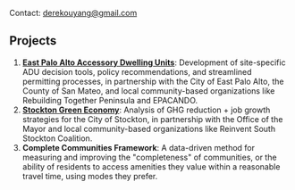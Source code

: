 Contact: derekouyang@gmail.com

## Projects

1. **[East Palo Alto Accessory Dwelling Units](https://citysystems.shinyapps.io/epa_dashboard/)**: Development of site-specific ADU decision tools, policy recommendations, and streamlined permitting processes, in partnership with the City of East Palo Alto, the County of San Mateo, and local community-based organizations like Rebuilding Together Peninsula and EPACANDO.
2. **[Stockton Green Economy](stockton-greeneconomy/introduction)**: Analysis of GHG reduction + job growth strategies for the City of Stockton, in partnership with the Office of the Mayor and local community-based organizations like Reinvent South Stockton Coalition.
3. **Complete Communities Framework**: A data-driven method for measuring and improving the "completeness" of communities, or the ability of residents to access amenities they value within a reasonable travel time, using modes they prefer.
